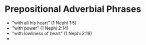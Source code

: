 # Prepositional Adverbial Phrases

*   "with all his heart" (1 Nephi 1:5)
*   "with power" (1 Nephi 2:14)
*   "with lowliness of heart" (1 Nephi 2:19)
*   